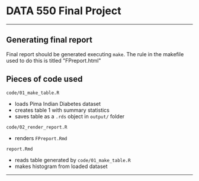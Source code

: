 # DATA 550 Final Project

------------------------------------------------------------------------

## Generating final report

Final report should be generated executing `make`. The rule in the makefile
used to do this is titled "FPreport.html"

## Pieces of code used

`code/01_make_table.R`

  - loads Pima Indian Diabetes dataset
  - creates table 1 with summary statistics
  - saves table as a `.rds` object in `output/` folder

`code/02_render_report.R`

  - renders `FPreport.Rmd`

`report.Rmd`

  - reads table generated by `code/01_make_table.R`
  - makes histogram from loaded dataset

------------------------------------------------------------------------